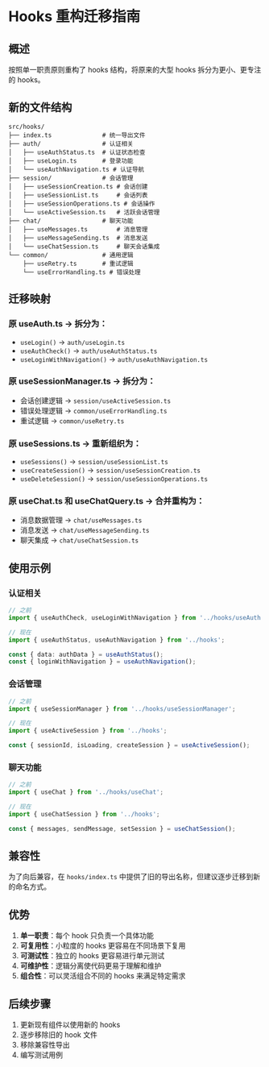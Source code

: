 # Hooks 重构迁移指南

## 概述

按照单一职责原则重构了 hooks 结构，将原来的大型 hooks 拆分为更小、更专注的 hooks。

## 新的文件结构

```
src/hooks/
├── index.ts              # 统一导出文件
├── auth/                 # 认证相关
│   ├── useAuthStatus.ts  # 认证状态检查
│   ├── useLogin.ts       # 登录功能
│   └── useAuthNavigation.ts # 认证导航
├── session/              # 会话管理
│   ├── useSessionCreation.ts # 会话创建
│   ├── useSessionList.ts     # 会话列表
│   ├── useSessionOperations.ts # 会话操作
│   └── useActiveSession.ts   # 活跃会话管理
├── chat/                 # 聊天功能
│   ├── useMessages.ts        # 消息管理
│   ├── useMessageSending.ts  # 消息发送
│   └── useChatSession.ts     # 聊天会话集成
└── common/               # 通用逻辑
    ├── useRetry.ts       # 重试逻辑
    └── useErrorHandling.ts # 错误处理
```

## 迁移映射

### 原 useAuth.ts → 拆分为：

- `useLogin()` → `auth/useLogin.ts`
- `useAuthCheck()` → `auth/useAuthStatus.ts`
- `useLoginWithNavigation()` → `auth/useAuthNavigation.ts`

### 原 useSessionManager.ts → 拆分为：

- 会话创建逻辑 → `session/useActiveSession.ts`
- 错误处理逻辑 → `common/useErrorHandling.ts`
- 重试逻辑 → `common/useRetry.ts`

### 原 useSessions.ts → 重新组织为：

- `useSessions()` → `session/useSessionList.ts`
- `useCreateSession()` → `session/useSessionCreation.ts`
- `useDeleteSession()` → `session/useSessionOperations.ts`

### 原 useChat.ts 和 useChatQuery.ts → 合并重构为：

- 消息数据管理 → `chat/useMessages.ts`
- 消息发送 → `chat/useMessageSending.ts`
- 聊天集成 → `chat/useChatSession.ts`

## 使用示例

### 认证相关

```typescript
// 之前
import { useAuthCheck, useLoginWithNavigation } from '../hooks/useAuth';

// 现在
import { useAuthStatus, useAuthNavigation } from '../hooks';

const { data: authData } = useAuthStatus();
const { loginWithNavigation } = useAuthNavigation();
```

### 会话管理

```typescript
// 之前
import { useSessionManager } from '../hooks/useSessionManager';

// 现在
import { useActiveSession } from '../hooks';

const { sessionId, isLoading, createSession } = useActiveSession();
```

### 聊天功能

```typescript
// 之前
import { useChat } from '../hooks/useChat';

// 现在
import { useChatSession } from '../hooks';

const { messages, sendMessage, setSession } = useChatSession();
```

## 兼容性

为了向后兼容，在 `hooks/index.ts` 中提供了旧的导出名称，但建议逐步迁移到新的命名方式。

## 优势

1. **单一职责**：每个 hook 只负责一个具体功能
2. **可复用性**：小粒度的 hooks 更容易在不同场景下复用
3. **可测试性**：独立的 hooks 更容易进行单元测试
4. **可维护性**：逻辑分离使代码更易于理解和维护
5. **组合性**：可以灵活组合不同的 hooks 来满足特定需求

## 后续步骤

1. 更新现有组件以使用新的 hooks
2. 逐步移除旧的 hook 文件
3. 移除兼容性导出
4. 编写测试用例
